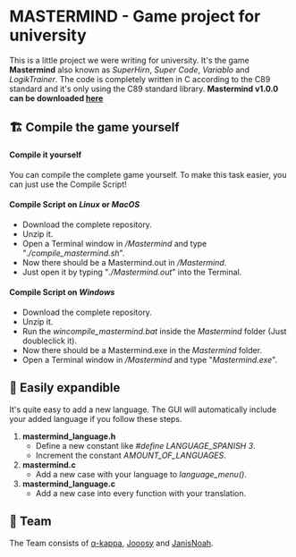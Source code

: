# MASTERMIND - Game project for university

 This is a little project we were writing for university. It's the game **Mastermind** also known as *SuperHirn*, *Super Code*, *Variablo* and *LogikTrainer*.
 The code is completely written in C according to the C89 standard and it's only using the C89 standard library.
**Mastermind v1.0.0 can be downloaded [here](https://github.com/alpha-kappa-de/Mastermind/releases/download/v1.0.0/Mastermind_Windows_v1.0.0.zip)**  
 

## :building_construction:  Compile the game yourself
#### Compile it yourself
You can compile the complete game yourself. To make this task easier, you can just use the Compile Script!

#### Compile Script on *Linux* or *MacOS* 
- Download the complete repository.
- Unzip it.
- Open a Terminal window in */Mastermind* and type "*./compile_mastermind.sh*".
- Now there should be a Mastermind.out in */Mastermind*.
- Just open it by typing "*./Mastermind.out*" into the Terminal.

#### Compile Script on *Windows*
- Download the complete repository.
- Unzip it.
- Run the *wincompile_mastermind.bat* inside the *Mastermind* folder (Just doubleclick it). 
- Now there should be a Mastermind.exe in the *Mastermind* folder.
- Open a Terminal window in */Mastermind* and type "*Mastermind.exe*".

## :jigsaw:  Easily expandible

 It's quite easy to add a new language. The GUI will automatically include your added language if you follow these steps.
 1. **mastermind_language.h**
    - Define a new constant like *#define LANGUAGE_SPANISH 3*.
    - Increment the constant *AMOUNT_OF_LANGUAGES*.
 2. **mastermind.c**
    - Add a new case with your language to *language_menu()*.
 3. **mastermind_language.c**
    - Add a new case into every function with your translation.


## :busts_in_silhouette:  Team
 The Team consists of [α-kappa](https://github.com/alpha-kappa-de), [Jooosy](https://github.com/Jooosy) and [JanisNoah](https://github.com/JanisNoah).
